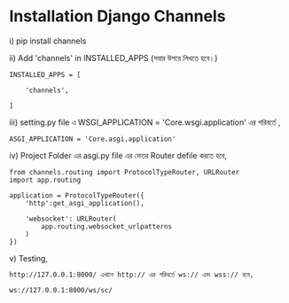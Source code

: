 # Installation Django Channels

i) pip install channels

ii) Add 'channels' in INSTALLED_APPS (সবার উপরে লিখতে হবে।)

    INSTALLED_APPS = [

        'channels',

    ]

iii) setting.py file এ WSGI_APPLICATION = 'Core.wsgi.application' এর পরিবর্তে ,

    ASGI_APPLICATION = 'Core.asgi.application'

iv) Project Folder এর asgi.py file এর ভেতর Router defile করতে হবে,

    from channels.routing import ProtocolTypeRouter, URLRouter
    import app.routing

    application = ProtocolTypeRouter({
        'http':get_asgi_application(),

        'websocket': URLRouter(
            app.routing.websocket_urlpatterns
        )
    })


v) Testing, 

    http://127.0.0.1:8000/ এখানে http:// এর পরিবর্তে ws:// এবং wss:// হবে,

    ws://127.0.0.1:8000/ws/sc/
